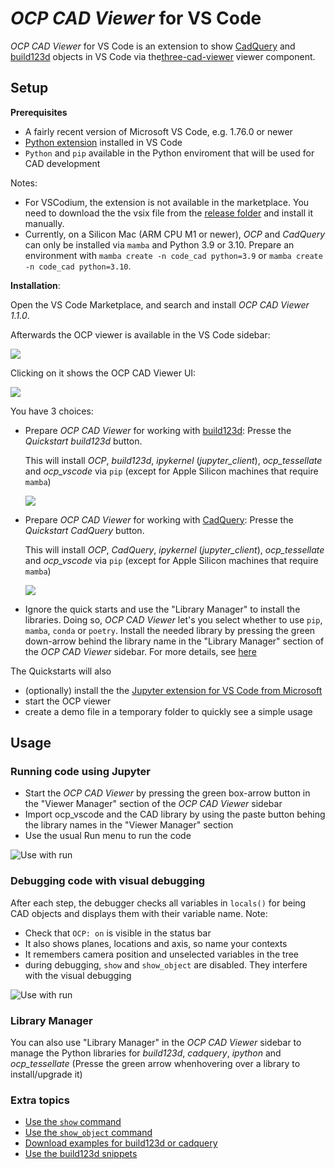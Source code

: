 # _OCP CAD Viewer_ for VS Code

_OCP CAD Viewer_ for VS Code is an extension to show [CadQuery](https://github.com/cadquery/cadquery) and [build123d](https://github.com/gumyr/build123d) objects in VS Code via the[three-cad-viewer](https://github.com/bernhard-42/three-cad-viewer) viewer component.

## Setup

**Prerequisites**

-   A fairly recent version of Microsoft VS Code, e.g. 1.76.0 or newer
-   [Python extension](https://marketplace.visualstudio.com/items?itemName=ms-python.python) installed in VS Code
-   `Python` and `pip` available in the Python enviroment that will be used for CAD development

Notes:

-   For VSCodium, the extension is not available in the marketplace. You need to download the the vsix file from the [release folder](https://github.com/bernhard-42/vscode-ocp-cad-viewer/releases) and install it manually.
-   Currently, on a Silicon Mac (ARM CPU M1 or newer), _OCP_ and _CadQuery_ can only be installed via `mamba` and Python 3.9 or 3.10. Prepare an environment with `mamba create -n code_cad python=3.9` or `mamba create -n code_cad python=3.10`.

**Installation**:

Open the VS Code Marketplace, and search and install _OCP CAD Viewer 1.1.0_. 

Afterwards the OCP viewer is available in the VS Code sidebar: 
    
![](screenshots/ocp_icon.png)

Clicking on it shows the OCP CAD Viewer UI:

![](screenshots/init.png)

You have 3 choices:

-   Prepare _OCP CAD Viewer_ for working with [build123d](https://github.com/gumyr/build123d): Presse the _Quickstart build123d_ button.

    This will install _OCP_, _build123d_, _ipykernel_ (_jupyter_client_), _ocp_tessellate_ and _ocp_vscode_ via `pip` (except for Apple Silicon machines that require `mamba`)

    ![](screenshots/build123d_installed.png)

-   Prepare _OCP CAD Viewer_ for working with [CadQuery](https://github.com/cadquery/cadquery): Presse the _Quickstart CadQuery_ button.

    This will install _OCP_, _CadQuery_, _ipykernel_ (_jupyter_client_), _ocp_tessellate_ and _ocp_vscode_ via `pip` (except for Apple Silicon machines that require `mamba`)

    ![](screenshots/cadquery_installed.png)

-   Ignore the quick starts and use the "Library Manager" to install the libraries. Doing so, _OCP CAD Viewer_ let's you select whether to use `pip`, `mamba`, `conda` or `poetry`. Install the needed library by pressing the green down-arrow behind the library name in the "Library Manager" section of the _OCP CAD Viewer_ sidebar. For more details, see [here](./docs/install.md)

The Quickstarts will also 
- (optionally) install the the [Jupyter extension for VS Code from Microsoft](https://marketplace.visualstudio.com/items?itemName=ms-toolsai.jupyter)
- start the OCP viewer
- create a demo file in a temporary folder to quickly see a simple usage

## Usage

### Running code using Jupyter

-   Start the _OCP CAD Viewer_ by pressing the green box-arrow button in the "Viewer Manager" section of the _OCP CAD Viewer_ sidebar
-   Import ocp_vscode and the CAD library by using the paste button behing the library names in the "Viewer Manager" section
-   Use the usual Run menu to run the code

![Use with run](screenshots/run-code.gif)

### Debugging code with visual debugging

After each step, the debugger checks all variables in `locals()` for being CAD objects and displays them with their variable name.
Note:
- Check that `OCP: on` is visible in the status bar
- It also shows planes, locations and axis, so name your contexts
- It remembers camera position and unselected variables in the tree
- during debugging, `show` and `show_object` are disabled. They interfere with the visual debugging

![Use with run](screenshots/debug.gif)

### Library Manager

You can also use "Library Manager" in the _OCP CAD Viewer_ sidebar to manage the Python libraries for _build123d_, _cadquery_, _ipython_ and _ocp_tessellate_ (Presse the green arrow whenhovering over a library to install/upgrade it)

### Extra topics

-   [Use the `show` command](docs/show.md)
-   [Use the `show_object` command](docs/show_object.md)
-   [Download examples for build123d or cadquery](docs/examples.md)
-   [Use the build123d snippets](docs/snippets.md)
